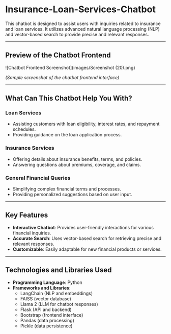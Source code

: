 # **Insurance-Loan-Services-Chatbot**  
This chatbot is designed to assist users with inquiries related to insurance and loan services. It utilizes advanced natural language processing (NLP) and vector-based search to provide precise and relevant responses.

---

## **Preview of the Chatbot Frontend**  

![Chatbot Frontend Screenshot](images/Screenshot (20).png)

*(Sample screenshot of the chatbot frontend interface)*  

---

## **What Can This Chatbot Help You With?**  

### **Loan Services**  
- Assisting customers with loan eligibility, interest rates, and repayment schedules.  
- Providing guidance on the loan application process.  

### **Insurance Services**  
- Offering details about insurance benefits, terms, and policies.  
- Answering questions about premiums, coverage, and claims.  

### **General Financial Queries**  
- Simplifying complex financial terms and processes.  
- Providing personalized suggestions based on user input.  

---

## **Key Features**  
- **Interactive Chatbot**: Provides user-friendly interactions for various financial inquiries.  
- **Accurate Search**: Uses vector-based search for retrieving precise and relevant responses.  
- **Customizable**: Easily adaptable for new financial products or services.  

---

## **Technologies and Libraries Used**  

- **Programming Language**: Python  
- **Frameworks and Libraries**:  
  - LangChain (NLP and embeddings)  
  - FAISS (vector database)  
  - Llama 2 (LLM for chatbot responses)  
  - Flask (API and backend)  
  - Bootstrap (frontend interface)  
  - Pandas (data processing)  
  - Pickle (data persistence)  

